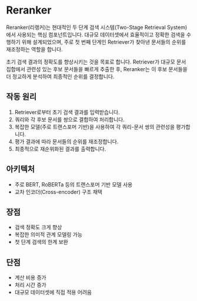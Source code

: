 # Reranker
Reranker(리랭커)는 현대적인 두 단계 검색 시스템(Two-Stage Retrieval System)에서 사용되는 핵심 컴포넌트입니다. 
대규모 데이터셋에서 효율적이고 정확한 검색을 수행하기 위해 설계되었으며, 주로 첫 번째 단계인 Retriever가 찾아낸 문서들의 순위를 재조정하는 역할을 합니다.

초기 검색 결과의 정확도를 향상시키는 것을 목표로 합니다. Retriever가 대규모 문서 집합에서 관련성 있는 후보 문서들을 빠르게 추출한 후, Reranker는 이 후보 문서들을 더 정교하게 분석하여 최종적인 순위를 결정합니다.

## 작동 원리
1. Retriever로부터 초기 검색 결과를 입력받습니다.
2. 쿼리와 각 후보 문서를 쌍으로 결합하여 처리합니다.
3. 복잡한 모델(주로 트랜스포머 기반)을 사용하여 각 쿼리-문서 쌍의 관련성을 평가합니다.
4. 평가 결과에 따라 문서들의 순위를 재조정합니다.
5. 최종적으로 재순위화된 결과를 출력합니다.

## 아키텍처
- 주로 BERT, RoBERTa 등의 트랜스포머 기반 모델 사용
- 교차 인코더(Cross-encoder) 구조 채택

## 장점
- 검색 정확도 크게 향상
- 복잡한 의미적 관계 모델링 가능
- 첫 단계 검색의 한계 보완

## 단점
- 계산 비용 증가
- 처리 시간 증가
- 대규모 데이터셋에 직접 적용 어려움
